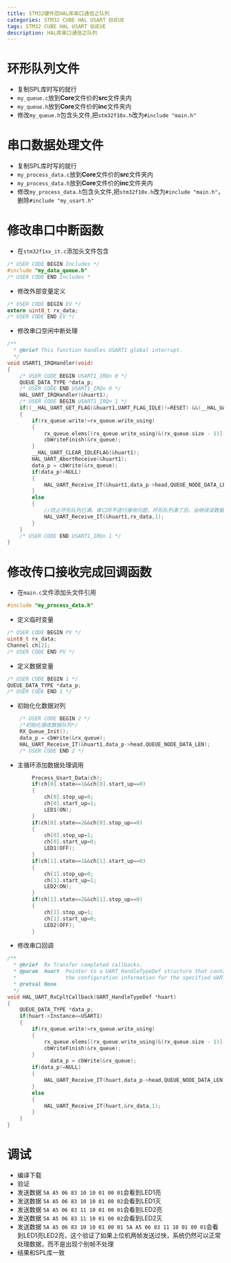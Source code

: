 ```yaml
---
title: STM32硬件层HAL库串口通信之队列
categories: STM32 CUBE HAL USART QUEUE
tags: STM32 CUBE HAL USART QUEUE
description: HAL库串口通信之队列
---
```

# 环形队列文件
- 复制SPL库时写的就行
- `my_queue.c`放到**Core**文件价的**src**文件夹内
- `my_queue.h`放到**Core**文件价的**inc**文件夹内
- 修改`my_queue.h`包含头文件,把`stm32f10x.h`改为`#include "main.h"`

# 串口数据处理文件
- 复制SPL库时写的就行
- `my_process_data.c`放到**Core**文件价的**src**文件夹内
- `my_process_data.h`放到**Core**文件价的**inc**文件夹内
- 修改`my_process_data.h`包含头文件,把`stm32f10x.h`改为`#include "main.h"`，删除`#include "my_usart.h"`

# 修改串口中断函数
- 在`stm32f1xx_it.c`添加头文件包含

```c
/* USER CODE BEGIN Includes */
#include "my_data_queue.h"
/* USER CODE END Includes *
```
- 修改外部变量定义

```c
/* USER CODE BEGIN EV */
extern uint8_t rx_data;
/* USER CODE END EV */
```

- 修改串口空闲中断处理

```c
/**
  * @brief This function handles USART1 global interrupt.
  */
void USART1_IRQHandler(void)
{
    /* USER CODE BEGIN USART1_IRQn 0 */
    QUEUE_DATA_TYPE *data_p;
    /* USER CODE END USART1_IRQn 0 */
    HAL_UART_IRQHandler(&huart1);
    /* USER CODE BEGIN USART1_IRQn 1 */
    if((__HAL_UART_GET_FLAG(&huart1,UART_FLAG_IDLE)!=RESET) &&(__HAL_UART_GET_IT_SOURCE(&huart1,UART_IT_IDLE)!=RESET))
    {
        if(rx_queue.write!=rx_queue.write_using)
        {
            rx_queue.elems[(rx_queue.write_using)&(rx_queue.size - 1)]->len=QUEUE_NODE_DATA_LEN-huart1.RxXferCount;
            cbWriteFinish(&rx_queue);
        }
        __HAL_UART_CLEAR_IDLEFLAG(&huart1);
        HAL_UART_AbortReceive(&huart1);
        data_p = cbWrite(&rx_queue);
        if(data_p!=NULL)
        {
            HAL_UART_Receive_IT(&huart1,data_p->head,QUEUE_NODE_DATA_LEN);
        }
        else
        {
            //防止环形队列已满，串口将不进行接收问题，环形队列满了后，会继续读数据并覆盖直到队列可以进行操作
            HAL_UART_Receive_IT(&huart1,rx_data,1);
        }
    }
    /* USER CODE END USART1_IRQn 1 */
}
```
# 修改传口接收完成回调函数
- 在`main.c`文件添加头文件引用

```c
#include "my_process_data.h"
```
- 定义临时变量

```c
/* USER CODE BEGIN PV */
uint8_t rx_data;
Channel ch[2];
/* USER CODE END PV */
```
- 定义数据变量

```c
/* USER CODE BEGIN 1 */
QUEUE_DATA_TYPE *data_p;
/* USER CODE END 1 */
```
- 初始化化数据对列

```c
    /* USER CODE BEGIN 2 */
    /*初始化接收数据队列*/
    RX_Queue_Init();
    data_p = cbWrite(&rx_queue);
    HAL_UART_Receive_IT(&huart1,data_p->head,QUEUE_NODE_DATA_LEN);
    /* USER CODE END 2 */
```
- 主循环添加数据处理调用

```c
        Process_Usart_Data(ch);
        if(ch[0].state==1&&ch[0].start_up==0)
        {
            ch[0].stop_up=0;
            ch[0].start_up=1;
            LED1(ON);
        }
        if(ch[0].state==2&&ch[0].stop_up==0)
        {
            ch[0].stop_up=1;
            ch[0].start_up=0;
            LED1(OFF);
        }
        if(ch[1].state==1&&ch[1].start_up==0)
        {
            ch[1].stop_up=0;
            ch[1].start_up=1;
            LED2(ON);
        }
        if(ch[1].state==2&&ch[1].stop_up==0)
        {
            ch[1].stop_up=1;
            ch[1].start_up=0;
            LED2(OFF);
        }
```
- 修改串口回调

```c
/**
  * @brief  Rx Transfer completed callbacks.
  * @param  huart  Pointer to a UART_HandleTypeDef structure that contains
  *                the configuration information for the specified UART module.
  * @retval None
  */
void HAL_UART_RxCpltCallback(UART_HandleTypeDef *huart)
{
    QUEUE_DATA_TYPE *data_p;
    if(huart->Instance==USART1)
    {
        if(rx_queue.write!=rx_queue.write_using)
        {
            rx_queue.elems[(rx_queue.write_using)&(rx_queue.size - 1)]->len=QUEUE_NODE_DATA_LEN;
            cbWriteFinish(&rx_queue);
        }
			  data_p = cbWrite(&rx_queue);
        if(data_p!=NULL)
        {
            HAL_UART_Receive_IT(huart,data_p->head,QUEUE_NODE_DATA_LEN);
        }
        else
        {
            HAL_UART_Receive_IT(huart,&rx_data,1);
        }
    }
}
```
# 调试
- 编译下载
- 验证
- 发送数据 `5A A5 06 83 10 10 01 00 01`会看到LED1亮
- 发送数据 `5A A5 06 83 10 10 01 00 02`会看到LED1灭
- 发送数据 `5A A5 06 83 11 10 01 00 01`会看到LED2亮
- 发送数据 `5A A5 06 83 11 10 01 00 02`会看到LED2灭
- 发送数据 `5A A5 06 83 10 10 01 00 01 5A A5 06 83 11 10 01 00 01`会看到LED1亮LED2亮，这个验证了如果上位机两帧发送过快，系统仍然可以正常处理数据，而不是出现个别帧不处理
- 结果和SPL库一致
